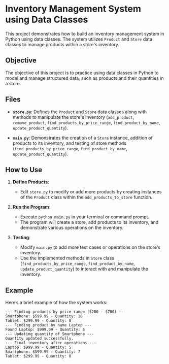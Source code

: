 # Inventory Management System using Data Classes

This project demonstrates how to build an inventory management system in Python using data classes. The system utilizes `Product` and `Store` data classes to manage products within a store's inventory.

## Objective

The objective of this project is to practice using data classes in Python to model and manage structured data, such as products and their quantities in a store.

## Files

- **`store.py`**: Defines the `Product` and `Store` data classes along with methods to manipulate the store's inventory (`add_product`, `remove_product`, `find_products_by_price_range`, `find_product_by_name`, `update_product_quantity`).

- **`main.py`**: Demonstrates the creation of a `Store` instance, addition of products to its inventory, and testing of store methods (`find_products_by_price_range`, `find_product_by_name`, `update_product_quantity`).

## How to Use

1. **Define Products**:

   - Edit `store.py` to modify or add more products by creating instances of the `Product` class within the `add_products_to_store` function.

2. **Run the Program**:

   - Execute `python main.py` in your terminal or command prompt.
   - The program will create a store, add products to its inventory, and demonstrate various operations on the inventory.

3. **Testing**:
   - Modify `main.py` to add more test cases or operations on the store's inventory.
   - Use the implemented methods in `Store` class (`find_products_by_price_range`, `find_product_by_name`, `update_product_quantity`) to interact with and manipulate the inventory.

## Example

Here’s a brief example of how the system works:

```
--- Finding products by price range ($200 - $700) ---
Smartphone: $599.99 - Quantity: 10
Tablet: $299.99 - Quantity: 8
--- Finding product by name Laptop ---
Found Laptop: $999.99 - Quantity: 5
--- Updating quantity of Smartphone ---
Quantity updated successfully.
--- Final inventory after operations ---
Laptop: $999.99 - Quantity: 5
Smartphone: $599.99 - Quantity: 7
Tablet: $299.99 - Quantity: 8
```
